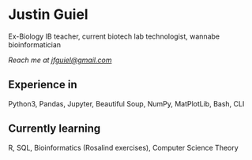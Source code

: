 # Justin Guiel
Ex-Biology IB teacher, current biotech lab technologist, wannabe bioinformatician

*Reach me at jfguiel@gmail.com*

## Experience in
Python3, Pandas, Jupyter, Beautiful Soup, NumPy, MatPlotLib, Bash, CLI

## Currently learning
R, SQL, Bioinformatics (Rosalind exercises), Computer Science Theory
